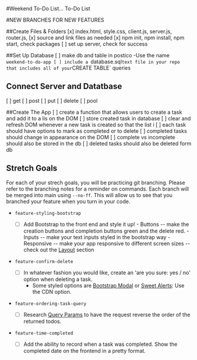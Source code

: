 #Weekend To-Do List... To-Do List

#NEW BRANCHES FOR NEW FEATURES

##Create Files & Folders
[x] index.html, style.css, client.js, server.js, router.js, 
[x] source and link files as needed 
[x] npm init, npm install, npm start, check packages
[ ] set up server, check for success

##Set Up Database
[ ] make db and table in postico -Use the name `weekend-to-do-app
[ ] include a `database.sql` text file in your repo that includes all of your `CREATE TABLE` queries

## Connect Server and Datatbase
[ ] get
[ ] post
[ ] put
[ ] delete
[ ] pool

##Create The App
[ ] create a function that allows users to create a task and add it to a lis on the DOM
    [ ] store created task in database
    [ ] clear and refresh DOM whenever a new task is created so that the list i
[ ] each task should have options to mark as completed or to delete 
    [ ] completed tasks should change in appearance on the DOM
    [ ] complete vs incomplete should also be stored in the db
    [ ] deleted tasks should also be deleted form db

## Stretch Goals

For each of your strech goals, you will be practicing git branching. Please refer to the branching notes for a reminder on commands. Each branch will be merged into main using `--no-ff`. This will allow us to see that you branched your feature when you turn in your code.

- `feature-styling-bootstrap` 

    - [ ]  Add Bootstrap to the front end and style it up!
      -  Buttons -- make the creation buttons and completion buttons green and the delete red.
      -  Inputs -- make your text inputs styled in the bootstrap way
      -  Responsive -- make your app responsive to different screen sizes -- check out the [Layout](https://getbootstrap.com/docs/4.1/layout/overview/) section

- `feature-confirm-delete`

    - [ ]  In whatever fashion you would like, create an 'are you sure: yes / no' option when deleting a task.
        - Some styled options are [Bootstrap Modal](https://getbootstrap.com/docs/4.0/components/modal/) or [Sweet Alerts](https://sweetalert.js.org/guides/): Use the CDN option.

- `feature-ordering-task-query` 

    - [ ]  Research [Query Params](https://expressjs.com/en/api.html#req.query) to have the request reverse the order of the returned todos. 
    
- `feature-time-completed` 

    - [ ]  Add the ability to record when a task was completed. Show the completed date on the frontend in a pretty format.